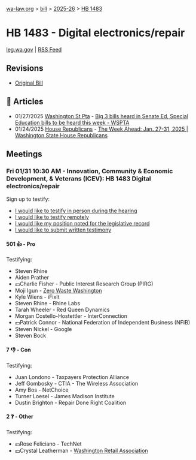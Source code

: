 [wa-law.org](/) > [bill](/bill/) > [2025-26](/bill/2025-26/) > [HB 1483](/bill/2025-26/hb/1483/)

# HB 1483 - Digital electronics/repair
[leg.wa.gov](https://app.leg.wa.gov/billsummary?BillNumber=1483&Year=2025&Initiative=false) | [RSS Feed](./rss.xml)

## Revisions
* [Original Bill](1/)

## 📰 Articles
* 01/27/2025 [Washington St Pta](/org/washington_st_pta/) - [Big 3 bills heard in Senate Ed, Special Education bills to be heard this week - WSPTA](https://www.wastatepta.org/2025session-week3/#:~:text=HB%201483)
* 01/24/2025 [House Republicans](/org/house_republicans/) - [The Week Ahead: Jan. 27-31, 2025 | Washington State House Republicans](https://houserepublicans.wa.gov/week/the-week-ahead-jan-27-31-2025/#:~:text=HB%201483)

## Meetings
### Fri 01/31 10:30 AM - Innovation, Community & Economic Development, & Veterans (ICEV): HB 1483 Digital electronics/repair
Sign up to testify:
* [I would like to testify in person during the hearing](https://app.leg.wa.gov/csi/Testifier/Add?chamber=House&mId=32580&aId=162166&caId=25168&tId=1)
* [I would like to testify remotely](https://app.leg.wa.gov/csi/Testifier/Add?chamber=House&mId=32580&aId=162166&caId=25168&tId=2)
* [I would like my position noted for the legislative record](https://app.leg.wa.gov/csi/Testifier/Add?chamber=House&mId=32580&aId=162166&caId=25168&tId=3)
* [I would like to submit written testimony](https://app.leg.wa.gov/csi/Testifier/Add?chamber=House&mId=32580&aId=162166&caId=25168&tId=4)

#### 501 👍 - Pro
Testifying:
* Steven Rhine
* Aiden Prather
* 💵Charlie Fisher - Public Interest Research Group (PIRG)
* Moji Igun - [Zero Waste Washington](/org/zero_waste_washington/)
* Kyle Wiens - iFixIt
* Steven Rhine - Rhine Labs
* Tarah Wheeler - Red Queen Dynamics
* Morgan Costello-Hostettler - InterConnection
* 💵Patrick Connor - National Federation of Independent Business (NFIB)
* Steven Nickel - Google
* Steven Bock

#### 7 👎 - Con
Testifying:
* Juan Londono - Taxpayers Protection Alliance
* Jeff Gombosky - CTIA - The Wireless Association
* Amy Bos - NetChoice
* Turner Loesel - James Madison Institute
* Dustin Brighton - Repair Done Right Coalition

#### 2 ❓ - Other
Testifying:
* 💵Rose Feliciano - TechNet
* 💵Crystal Leatherman - [Washington Retail Association](/org/washington_retail_association/)

